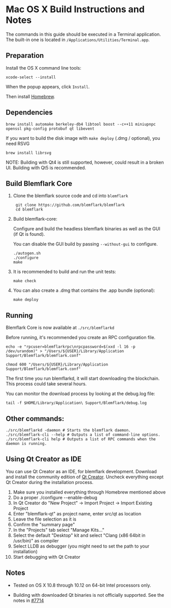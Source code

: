 Mac OS X Build Instructions and Notes
====================================
The commands in this guide should be executed in a Terminal application.
The built-in one is located in `/Applications/Utilities/Terminal.app`.

Preparation
-----------
Install the OS X command line tools:

`xcode-select --install`

When the popup appears, click `Install`.

Then install [Homebrew](https://brew.sh).

Dependencies
----------------------

    brew install automake berkeley-db4 libtool boost --c++11 miniupnpc openssl pkg-config protobuf qt libevent

If you want to build the disk image with `make deploy` (.dmg / optional), you need RSVG

    brew install librsvg

NOTE: Building with Qt4 is still supported, however, could result in a broken UI. Building with Qt5 is recommended.

Build Blemflark Core
------------------------

1. Clone the blemflark source code and cd into `blemflark`

        git clone https://github.com/blemflark/blemflark
        cd blemflark

2.  Build blemflark-core:

    Configure and build the headless blemflark binaries as well as the GUI (if Qt is found).

    You can disable the GUI build by passing `--without-gui` to configure.

        ./autogen.sh
        ./configure
        make

3.  It is recommended to build and run the unit tests:

        make check

4.  You can also create a .dmg that contains the .app bundle (optional):

        make deploy

Running
-------

Blemflark Core is now available at `./src/blemflarkd`

Before running, it's recommended you create an RPC configuration file.

    echo -e "rpcuser=blemflarkrpc\nrpcpassword=$(xxd -l 16 -p /dev/urandom)" > "/Users/${USER}/Library/Application Support/Blemflark/blemflark.conf"

    chmod 600 "/Users/${USER}/Library/Application Support/Blemflark/blemflark.conf"

The first time you run blemflarkd, it will start downloading the blockchain. This process could take several hours.

You can monitor the download process by looking at the debug.log file:

    tail -f $HOME/Library/Application\ Support/Blemflark/debug.log

Other commands:
-------

    ./src/blemflarkd -daemon # Starts the blemflark daemon.
    ./src/blemflark-cli --help # Outputs a list of command-line options.
    ./src/blemflark-cli help # Outputs a list of RPC commands when the daemon is running.

Using Qt Creator as IDE
------------------------
You can use Qt Creator as an IDE, for blemflark development.
Download and install the community edition of [Qt Creator](https://www.qt.io/download/).
Uncheck everything except Qt Creator during the installation process.

1. Make sure you installed everything through Homebrew mentioned above
2. Do a proper ./configure --enable-debug
3. In Qt Creator do "New Project" -> Import Project -> Import Existing Project
4. Enter "blemflark-qt" as project name, enter src/qt as location
5. Leave the file selection as it is
6. Confirm the "summary page"
7. In the "Projects" tab select "Manage Kits..."
8. Select the default "Desktop" kit and select "Clang (x86 64bit in /usr/bin)" as compiler
9. Select LLDB as debugger (you might need to set the path to your installation)
10. Start debugging with Qt Creator

Notes
-----

* Tested on OS X 10.8 through 10.12 on 64-bit Intel processors only.

* Building with downloaded Qt binaries is not officially supported. See the notes in [#7714](https://github.com/blemflark/blemflark/issues/7714)
